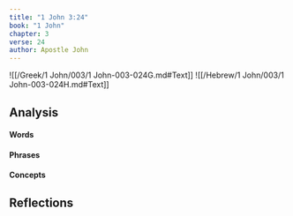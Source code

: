 ```yaml
---
title: "1 John 3:24"
book: "1 John"
chapter: 3
verse: 24
author: Apostle John
---
```

![[/Greek/1 John/003/1 John-003-024G.md#Text]]
![[/Hebrew/1 John/003/1 John-003-024H.md#Text]]

## Analysis

#### Words

#### Phrases

#### Concepts

## Reflections
